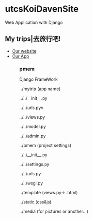 utcsKoiDavenSite
================
Web Application with Django

<h2>My trips|去旅行吧!</h2>
<ul>
<li><a href="http://hello.koiubuntuserver.idv.tw/mytrip/">Our website</a></li>
<li><a href="#">Our App</a></li>
<ul>


<h3>pmem</h3><p>Django FrameWork</p>
<p>../mytrip (app name)</p>
<p>../../__init__.py</p>
<p>../../urls.pyv
<p>../../views.py</p>
<p>../../model.py</p>
<p>../../admin.py</p>
<p>
../pmem (project settings)</p>
<p>../../__init__.py</p>
<p>../../settings.py</p>
<p>../../urls.py</p>
<p>../../wsgi.py
</p>
<p>
../template (views.py-> .html)</p>
<p>../static (css&js)</p>
<p>../media (for pictures or another...)
</p>
